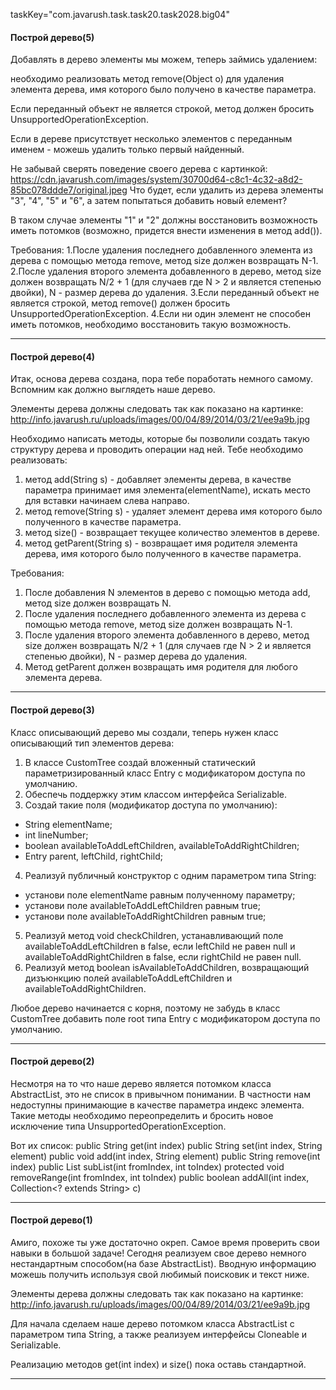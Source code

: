 taskKey="com.javarush.task.task20.task2028.big04"

#### Построй дерево(5)

Добавлять в дерево элементы мы можем, теперь займись удалением:

необходимо реализовать метод remove(Object o) для удаления элемента дерева, имя которого было получено в качестве параметра.

Если переданный объект не является строкой, метод должен бросить UnsupportedOperationException.

Если в дереве присутствует несколько элементов с переданным именем - можешь удалить только первый найденный.

Не забывай сверять поведение своего дерева с картинкой:
https://cdn.javarush.com/images/system/30700d64-c8c1-4c32-a8d2-85bc078ddde7/original.jpeg
Что будет, если удалить из дерева элементы "3", "4", "5" и "6", а затем попытаться добавить новый елемент?

В таком случае элементы "1" и "2" должны восстановить возможность иметь потомков (возможно, придется внести изменения в метод add()).

Требования:
1.После удаления последнего добавленного элемента из дерева с помощью метода remove, метод size должен возвращать N-1.
2.После удаления второго элемента добавленного в дерево, метод size должен возвращать N/2 + 1 (для случаев где N > 2 и является степенью двойки), N - размер дерева до удаления.
3.Если переданный объект не является строкой, метод remove() должен бросить UnsupportedOperationException.
4.Если ни один элемент не способен иметь потомков, необходимо восстановить такую возможность.
***

#### Построй дерево(4)

Итак, основа дерева создана, пора тебе поработать немного самому.
Вспомним как должно выглядеть наше дерево.

Элементы дерева должны следовать так как показано на картинке:
http://info.javarush.ru/uploads/images/00/04/89/2014/03/21/ee9a9b.jpg

Необходимо написать методы, которые бы позволили создать такую структуру дерева и проводить операции над ней.
Тебе необходимо реализовать:
1) метод add(String s) - добавляет элементы дерева, в качестве параметра принимает имя элемента(elementName), искать место для вставки начинаем слева направо.
2) метод remove(String s) - удаляет элемент дерева имя которого было полученного в качестве параметра.
3) метод size() - возвращает текущее количество элементов в дереве.
4) метод getParent(String s) - возвращает имя родителя элемента дерева, имя которого было полученного в качестве параметра.


Требования:
1.	После добавления N элементов в дерево с помощью метода add, метод size должен возвращать N.
2.	После удаления последнего добавленного элемента из дерева с помощью метода remove, метод size должен возвращать N-1.
3.	После удаления второго элемента добавленного в дерево, метод size должен возвращать N/2 + 1 (для случаев где N > 2 и является степенью двойки), N - размер дерева до удаления.
4.	Метод getParent должен возвращать имя родителя для любого элемента дерева.
***

#### Построй дерево(3)

Класс описывающий дерево мы создали, теперь нужен класс описывающий тип элементов дерева:
1) В классе CustomTree создай вложенный статический параметризированный класс Entry<T> с модификатором доступа по умолчанию.
2) Обеспечь поддержку этим классом интерфейса Serializable.
3) Создай такие поля (модификатор доступа по умолчанию):
- String elementName;
- int lineNumber;
- boolean availableToAddLeftChildren, availableToAddRightChildren;
- Entry<T> parent, leftChild, rightChild;
4) Реализуй публичный конструктор с одним параметром типа String:
- установи поле elementName равным полученному параметру;
- установи поле availableToAddLeftChildren равным true;
- установи поле availableToAddRightChildren равным true;
5) Реализуй метод void checkChildren, устанавливающий поле availableToAddLeftChildren в false, если leftChild не равен null
и availableToAddRightChildren в false, если rightChild не равен null.
6) Реализуй метод boolean isAvailableToAddChildren, возвращающий дизъюнкцию полей availableToAddLeftChildren и availableToAddRightChildren.

Любое дерево начинается с корня, поэтому не забудь в класс CustomTree добавить поле root типа Entry<String> c модификатором доступа по умолчанию.
***


#### Построй дерево(2)

Несмотря на то что наше дерево является потомком класса AbstractList, это не список в привычном понимании.
В частности нам недоступны принимающие в качестве параметра индекс элемента.
Такие методы необходимо переопределить и бросить новое исключение типа UnsupportedOperationException.

Вот их список:
public String get(int index)
public String set(int index, String element)
public void add(int index, String element)
public String remove(int index)
public List<String> subList(int fromIndex, int toIndex)
protected void removeRange(int fromIndex, int toIndex)
public boolean addAll(int index, Collection<? extends String> c)
***


#### Построй дерево(1)

Амиго, похоже ты уже достаточно окреп. Самое время проверить свои навыки в большой задаче!
Сегодня реализуем свое дерево немного нестандартным способом(на базе AbstractList).
Вводную информацию можешь получить используя свой любимый поисковик и текст ниже.

Элементы дерева должны следовать так как показано на картинке:
http://info.javarush.ru/uploads/images/00/04/89/2014/03/21/ee9a9b.jpg

Для начала сделаем наше дерево потомком класса AbstractList с параметром типа String, а также
реализуем интерфейсы Cloneable и Serializable.

Реализацию методов get(int index) и size() пока оставь стандартной.
***
